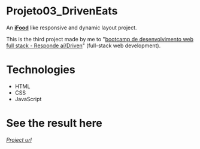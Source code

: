 # Projeto03_DrivenEats
An [**iFood**](https://www.ifood.com/) like responsive and dynamic layout project.

This is the third project made by me to 
"[bootcamp de desenvolvimento web full stack - Responde aí/Driven](https://driven.com.br/)" 
(full-stack web development).

# Technologies
* HTML 
* CSS
* JavaScript

# See the result here
[*Project url*](https://nello-moreira.github.io/Projeto03_DrivenEats/)
